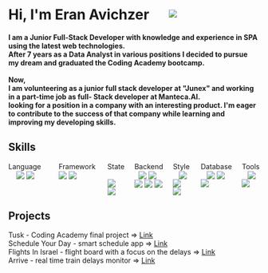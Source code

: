    <h1 align="left" valign="bottom" style="
   display: flex;
   align-items: center;
   justify-content: flex-start;
   gap: 40px;">Hi, I'm Eran Avichzer
      <a style="height: 20px" target="_blank" valign="top" href="https://www.linkedin.com/in/eran-avichzer/">
         <img src="https://img.shields.io/badge/linkedin-0077B5?logo=linkedin&logoColor=white&style=flat">
      </a>
   </h1>
   <h4 align="left">I am a Junior Full-Stack Developer with knowledge and experience in SPA using the latest web
      technologies.
      <br />
      After 7 years as a Data Analyst in various positions I decided to pursue my dream and graduated the Coding Academy
      bootcamp.
      <br /> <br />
      Now,
      <br />
      I am volunteering as a junior full stack developer at "Junex" and working in a part-time job as full- Stack
      developer
      at Manteca.AI.
      <br />
      looking for a position in a company with an interesting product.
      I'm eager to contribute to the success of that company while learning and improving my developing skills.
   </h4>

  <h2 align="left">Skills</h2>
  <div style="display: flex;gap: 20px;">
      <div>
            <img align="left" valign="top" style="width: 115px">Language &nbsp;&nbsp;&nbsp;</img>
            <img style="margin: 0; " valign="bottom" src="https://img.shields.io/badge/JavaScript-F7DF1E?logo=javascript&logoColor=black&style=flat" />
            <img style="margin: 0; " valign="bottom" src="https://img.shields.io/badge/TypeScript-3178C6?logo=typescript&logoColor=black&style=flat" />
      </div>
      <div>
         <img align="left" valign="top" style="margin: 0">Framework&nbsp; </img>
            <img valign="bottom" src="https://img.shields.io/badge/React.js-61DAFB?logo=react&logoColor=black&style=flat" />
            <img valign="bottom" src="https://img.shields.io/badge/Vue.js-4FC08D?logo=vue.js&logoColor=black&style=flat" />
      </div>
      <div>
         <img align="left" style="margin: 0">State &nbsp;&nbsp;&nbsp;&nbsp;&nbsp;</img>
            <img valign="bottom" src="https://img.shields.io/badge/Redux-764ABC?logo=Redux&logoColor=black&style=flat" />
            <img valign="bottom" src="https://img.shields.io/badge/MobX-FF9955?logo=MobX&logoColor=black&style=flat" />
      </div>
      <div>
         <img align="left" style="margin: 0">Backend &nbsp;</img>
            <img valign="bottom" src="https://img.shields.io/badge/Node.js-339933?logo=Node.js&logoColor=black&style=flat" />
            <img valign="bottom" src="https://img.shields.io/badge/Express-000000?logo=Express&logoColor=white&style=flat" />
            <img valign="bottom" src="https://img.shields.io/badge/axios-5A29E4?logo=axios&logoColor=black&style=flat" />
            <img valign="bottom" src="https://img.shields.io/badge/socket.io-010101?logo=socket.io&logoColor=white&style=flat" />
            <img valign="bottom" src="https://img.shields.io/badge/cron-000000?logo=cron&logoColor=white&style=flat" />
      </div>
      <div>
         <img align="left" style="margin: 0">Style &nbsp;&nbsp;</img>
            <img valign="bottom" src="https://img.shields.io/badge/Scss-CC6699?logo=sass&logoColor=black&style=flat" />
            <img valign="bottom" src="https://img.shields.io/badge/Bootstrap-7952B3?&logo=bootstrap&logoColor=black&style=flat" />
            <img valign="bottom" src="https://img.shields.io/badge/MUI-007FFF?&logo=MUI&logoColor=black&style=flat" />
      </div>
      <div>
         <img align="left" style="margin: 0">Database &nbsp;&nbsp;</img>
            <img valign="bottom" src="https://img.shields.io/badge/MongoDB-47A248?logo=mongodb&logoColor=black&style=flat" />
            <img valign="bottom" src="https://img.shields.io/badge/SQL Server-CC2927?logo=microsoft+sql+server&logoColor=black&style=flat" />
            <img valign="bottom" src="https://img.shields.io/badge/MySql-4479A1?logo=MySql&logoColor=black&style=flat" />
      </div>
      <div>
         <img align="left" style="margin: 0">Tools &nbsp;&nbsp;</img>
            <img valign="bottom" src="https://img.shields.io/badge/GitHub-181717?logo=github&logoColor=black&style=flat" />
            <img valign="bottom" src="https://img.shields.io/badge/Visual Studio Code-007ACC?logo=visual+studio+code&logoColor=white&style=flat" />
      </div>
   </div>
   
  <h2 align="left">Projects</h2>
  <div> Tusk - Coding Academy final project  => <a target="_blank" href="https://tusk-app.herokuapp.com/">Link</a></div>
  <div> Schedule Your Day - smart schedule app  => <a target="_blank" href="https://schedule-your-day.herokuapp.com/">Link</a></div>
  <div> Flights In Israel - flight board with a focus on the delays  => <a target="_blank" href="https://flights-in-israel.herokuapp.com/">Link</a></div>
  <div> Arrive - real time train delays monitor  => <a target="_blank" href="https://app-arrive.herokuapp.com/">Link</a></div>

 
 
 
 
 
 
 
 
 
